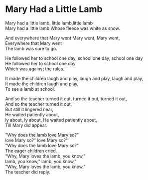 # Mary Had a Little Lamb  
Mary had a little lamb, little lamb,little lamb  
Mary had a little lamb
Whose fleece was white as snow.

And everywhere that Mary went
Mary went, Mary went,  
Everywhere that Mary went  
The lamb was sure to go.  

He followed her to school one day, school one day, school one day  
He followed her to school one day  
Which was against the rules.  

It made the children laugh and play,
laugh and play, laugh and play,  
It made the children laugh and play,  
To see a lamb at school.

And so the teacher turned it out,
turned it out, turned it out,  
And so the teacher turned it out,  
But still it lingered near,  
He waited patiently about,  
ly about, ly about,
He waited patiently about,  
Till Mary did appear.

"Why does the lamb love Mary so?"  
love Mary so?" love Mary so?"  
"Why does the lamb love Mary so?"  
The eager children cried.  
"Why, Mary loves the lamb, you know,"  
lamb, you know," lamb, you know,"  
"Why, Mary loves the lamb, you know,"  
The teacher did reply.